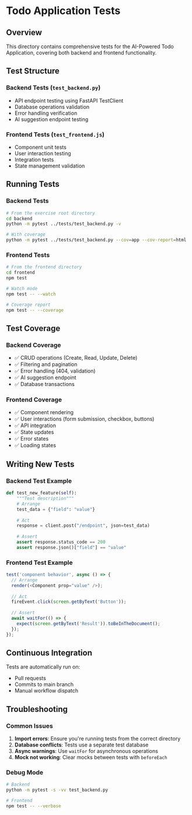 # Todo Application Tests

## Overview

This directory contains comprehensive tests for the AI-Powered Todo Application, covering both backend and frontend functionality.

## Test Structure

### Backend Tests (`test_backend.py`)
- API endpoint testing using FastAPI TestClient
- Database operations validation
- Error handling verification
- AI suggestion endpoint testing

### Frontend Tests (`test_frontend.js`)
- Component unit tests
- User interaction testing
- Integration tests
- State management validation

## Running Tests

### Backend Tests

```bash
# From the exercise root directory
cd backend
python -m pytest ../tests/test_backend.py -v

# With coverage
python -m pytest ../tests/test_backend.py --cov=app --cov-report=html
```

### Frontend Tests

```bash
# From the frontend directory
cd frontend
npm test

# Watch mode
npm test -- --watch

# Coverage report
npm test -- --coverage
```

## Test Coverage

### Backend Coverage
- ✅ CRUD operations (Create, Read, Update, Delete)
- ✅ Filtering and pagination
- ✅ Error handling (404, validation)
- ✅ AI suggestion endpoint
- ✅ Database transactions

### Frontend Coverage
- ✅ Component rendering
- ✅ User interactions (form submission, checkbox, buttons)
- ✅ API integration
- ✅ State updates
- ✅ Error states
- ✅ Loading states

## Writing New Tests

### Backend Test Example

```python
def test_new_feature(self):
    """Test description"""
    # Arrange
    test_data = {"field": "value"}
    
    # Act
    response = client.post("/endpoint", json=test_data)
    
    # Assert
    assert response.status_code == 200
    assert response.json()["field"] == "value"
```

### Frontend Test Example

```javascript
test('component behavior', async () => {
  // Arrange
  render(<Component prop="value" />);
  
  // Act
  fireEvent.click(screen.getByText('Button'));
  
  // Assert
  await waitFor(() => {
    expect(screen.getByText('Result')).toBeInTheDocument();
  });
});
```

## Continuous Integration

Tests are automatically run on:
- Pull requests
- Commits to main branch
- Manual workflow dispatch

## Troubleshooting

### Common Issues

1. **Import errors**: Ensure you're running tests from the correct directory
2. **Database conflicts**: Tests use a separate test database
3. **Async warnings**: Use `waitFor` for asynchronous operations
4. **Mock not working**: Clear mocks between tests with `beforeEach`

### Debug Mode

```bash
# Backend
python -m pytest -s -vv test_backend.py

# Frontend
npm test -- --verbose
```